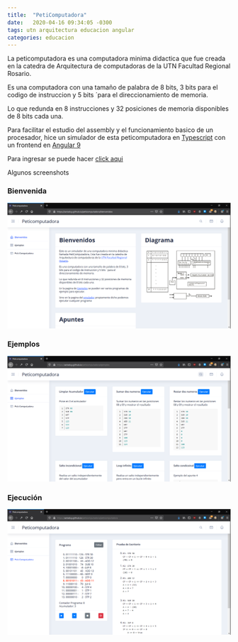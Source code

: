 ```yaml
---
title:  "PetiComputadora"
date:   2020-04-16 09:34:05 -0300
tags: utn arquitectura educacion angular
categories: educacion
---
```

La peticomputadora es una computadora minima didactica que fue creada en la catedra de Arquitectura de computadoras de la UTN Facultad Regional Rosario.

Es una computadora con una tamaño de palabra de 8 bits, 3 bits para el codigo de instruccion y 5 bits ´para el direccionamiento de memoria.

Lo que redunda en 8 instrucciones y 32 posiciones de memoria disponibles de 8 bits cada una.

Para facilitar el estudio del assembly y el funcionamiento basico de un procesador, hice un simulador de esta peticomputadora en [Typescript](https://www.typescriptlang.org/) con un frontend en [Angular 9](https://www.angular.io)

Para ingresar se puede hacer [click aqui](https://aotaduy.github.io/peticomputadora/)

Algunos screenshots
### Bienvenida
![Bienvenida](/assets/screenshots/peti/peti-screen1.png)
### Ejemplos
![Ejemplos](/assets/screenshots/peti/peti-screen2.png)
### Ejecución
 ![Ejecución}](/assets/screenshots/peti/peti-screen3.png)

